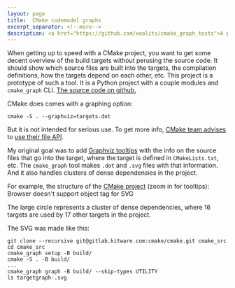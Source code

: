 ```yaml
---
layout: page
title:  CMake codemodel graphs
excerpt_separator: <!--more-->
description: <a href="https://github.com/xealits/cmake_graph_tests">A prototype Python project</a> that makes useful graphs of C++ CMake projects from the codemodel info provided by the <a href="https://cmake.org/cmake/help/latest/manual/cmake-file-api.7.html#object-kind-codemodel">CMake file API</a>.  It handles clusters of dense dependencies among CMake targets.
---
```


When getting up to speed with a CMake project,
you want to get some decent overview of the build targets
without perusing the source code.
It should show
which source files are built into the targets,
the compilation definitions,
how the targets depend on each other, etc.
This project is a prototype of such a tool.
It is a Python project with a couple modules and `cmake_graph` CLI.
[The source code on github.](https://github.com/xealits/cmake_graph_tests)

CMake does comes with a graphing option:
```
cmake -S . --graphviz=targets.dot
```

But it is not intended for serious use.
To get more info, [CMake team advises](https://discourse.cmake.org/t/cmake-graphviz-a-way-to-show-which-source-files-correspond-to-targets/14119) to [use their file API](https://cmake.org/cmake/help/latest/manual/cmake-file-api.7.html#object-kind-codemodel).

My original goal was to add [Graphviz tooltips](https://graphviz.org/docs/attrs/tooltip/)
with the info on the source files that go into the target,
where the target is defined in `CMakeLists.txt`, etc.
The `cmake_graph` tool makes `.dot` and `.svg` files with that information.
And it also handles clusters of dense dependensies in the project.

For example, the structure of the [CMake project](https://gitlab.kitware.com/cmake/cmake/) (zoom in for tooltips):
<object class="colem-8" type="image/svg+xml" data="./targetgraph-_cmake.svg">Browser doesn't support object tag for SVG</object>

The large circle represents a cluster of dense dependencies,
where 16 targets are used by 17 other targets in the project.

The SVG was made like this:
```
git clone --recursive git@gitlab.kitware.com:cmake/cmake.git cmake_src
cd cmake_src
cmake_graph setup -B build/
cmake -S . -B build/
...
cmake_graph graph -B build/ --skip-types UTILITY
ls targetgraph-.svg
```

